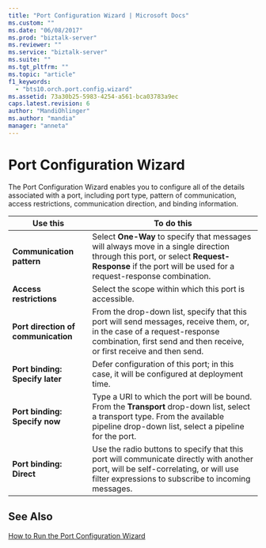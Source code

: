 ```yaml
---
title: "Port Configuration Wizard | Microsoft Docs"
ms.custom: ""
ms.date: "06/08/2017"
ms.prod: "biztalk-server"
ms.reviewer: ""
ms.service: "biztalk-server"
ms.suite: ""
ms.tgt_pltfrm: ""
ms.topic: "article"
f1_keywords: 
  - "bts10.orch.port.config.wizard"
ms.assetid: 73a30b25-5983-4254-a561-bca03783a9ec
caps.latest.revision: 6
author: "MandiOhlinger"
ms.author: "mandia"
manager: "anneta"
---
```

# Port Configuration Wizard
The Port Configuration Wizard enables you to configure all of the details associated with a port, including port type, pattern of communication, access restrictions, communication direction, and binding information.  
  
|Use this|To do this|  
|--------------|----------------|  
|**Communication pattern**|Select **One-Way** to specify that messages will always move in a single direction through this port, or select **Request-Response** if the port will be used for a request-response combination.|  
|**Access restrictions**|Select the scope within which this port is accessible.|  
|**Port direction of communication**|From the drop-down list, specify that this port will send messages, receive them, or, in the case of a request-response combination, first send and then receive, or first receive and then send.|  
|**Port binding: Specify later**|Defer configuration of this port; in this case, it will be configured at deployment time.|  
|**Port binding: Specify now**|Type a URI to which the port will be bound. From the **Transport** drop-down list, select a transport type. From the available pipeline drop-down list, select a pipeline for the port.|  
|**Port binding: Direct**|Use the radio buttons to specify that this port will communicate directly with another port, will be self-correlating, or will use filter expressions to subscribe to incoming messages.|  
  
## See Also  
 [How to Run the Port Configuration Wizard](../core/how-to-run-the-port-configuration-wizard.md)